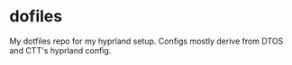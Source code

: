 # dofiles
My dotfiles repo for my hyprland setup. Configs mostly derive from DTOS and CTT's hyprland config.
